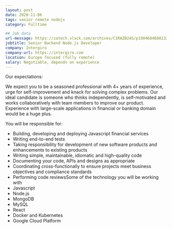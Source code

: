 ```yaml
---
layout: post
date: 2020-11-06
tags: senior remote nodejs
category: Fulltime

## Job data
url-message: https://zatech.slack.com/archives/C1RAZB24S/p1604684688132800
jobtitle: Senior Backend Node.js Developer
company: Intergiro
company-url: https://intergiro.com
location: Europe focused (fully remote)
salary: Negotiable, depends on experience
---
```


Our expectations:

We expect you to be a seasoned professional with 4+ years of experience, urge for self-improvement and knack for solving complex problems. Our ideal candidate is someone who thinks independently, is self-motivated and works collaboratively with team members to improve our product. Experience with large-scale applications in financial or banking domain would be a huge plus.

You will be responsible for:

- Building, developing and deploying Javascript financial services
- Writing end-to-end tests
- Taking responsibility for development of new software products and enhancements to existing products
- Writing simple, maintainable, idiomatic and high-quality code
- Documenting your code, APIs and designs as appropriate
- Coordinating cross-functionally to ensure projects meet business objectives and compliance standards
- Performing code reviewsSome of the technology you will be working with
- Javascript
- Node.js
- MongoDB
- MySQL
- React
- Docker and Kubernetes
- Google Cloud Platform
